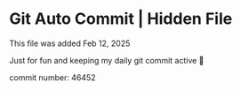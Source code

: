 # Git Auto Commit | Hidden File

This file was added Feb 12, 2025

Just for fun and keeping my daily git commit active 🤪

commit number: 46452
